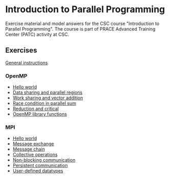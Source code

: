 # Introduction to Parallel Programming

Exercise material and model answers for the CSC course "Introduction to
Parallel Programming". The course is part of PRACE Advanced Training Center
(PATC) activity at CSC.

## Exercises

[General instructions](exercise-instructions.md)

### OpenMP

 - [Hello world](openmp/hello-world/)
 - [Data sharing and parallel regions](openmp/data-sharing/)
 - [Work sharing and vector addition](openmp/work-sharing/)
 - [Race condition in parallel sum](openmp/race-condition/)
 - [Reduction and critical](openmp/reduction/)
 - [OpenMP library functions](openmp/lib-funcs/)

### MPI

 - [Hello world](mpi/hello-world/)
 - [Message exchange](mpi/message-exchange/)
 - [Message chain](mpi/message-chain/)
 - [Collective operations](mpi/collectives/)
 - [Non-blocking communication](mpi/non-blocking/)
 - [Persistent communication](mpi/persistent/)
 - [User-defined datatypes](mpi/datatypes/)
